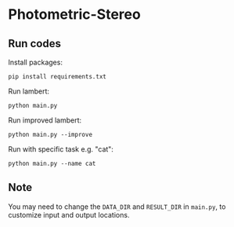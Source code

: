 Photometric-Stereo
==================

Run codes
----
Install packages:
```shell
pip install requirements.txt
```

Run lambert:
```shell
python main.py
```
Run improved lambert:
```text
python main.py --improve
```

Run with specific task e.g. "cat":
```text
python main.py --name cat
```

Note
----
You may need to change the `DATA_DIR` and `RESULT_DIR` in `main.py`, to customize input and output locations.